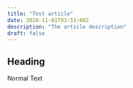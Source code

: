 ```yaml
---
title: "Test article"
date: 2020-11-01T03:53:08Z
description: "The article description"
draft: false
---
```


## Heading

Normal Text